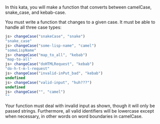In this kata, you will make a function that converts between camelCase, snake_case, and kebab-case.

You must write a function that changes to a given case. It must be able to handle all three case types:

```js
js> changeCase("snakeCase", "snake")
"snake_case"
js> changeCase("some-lisp-name", "camel")
"someLispName"
js> changeCase("map_to_all", "kebab")
"map-to-all"
js> changeCase("doHTMLRequest", "kebab")
"do-h-t-m-l-request"
js> changeCase("invalid-inPut_bad", "kebab")
undefined
js> changeCase("valid-input", "huh???")
undefined
js> changeCase("", "camel")
""
```

Your function must deal with invalid input as shown, though it will only be passed strings. Furthermore, all valid identifiers will be lowercase except when necessary, in other words on word boundaries in camelCase.


